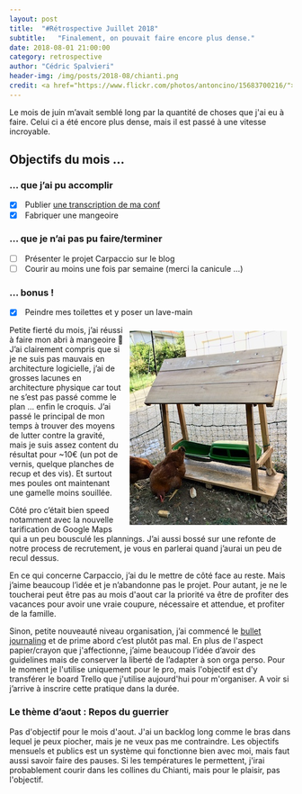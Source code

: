 ```yaml
---
layout: post
title:  "#Rétrospective Juillet 2018"
subtitle:   "Finalement, on pouvait faire encore plus dense."
date: 2018-08-01 21:00:00
category: retrospective
author: "Cédric Spalvieri"
header-img: /img/posts/2018-08/chianti.png
credit: <a href="https://www.flickr.com/photos/antoncino/15683700216/">Antonio Cinotti - Autumn in Brolio, Tuscany</a>
---
```


Le mois de juin m’avait semblé long par la quantité de choses que j'ai eu à faire. Celui ci a été encore plus dense, mais il est passé à une vitesse incroyable.

## Objectifs du mois …
### … que j’ai pu accomplir
- [x] &nbsp;Publier [une transcription de ma conf](/conference/2018/07/25/merci-de-laisser-ce-code-dans-l-etat-dans-lequel-vous-aimeriez-le-trouver/)
- [x] &nbsp;Fabriquer une mangeoire

### … que je n’ai pas pu faire/terminer
- [ ] &nbsp;Présenter le projet Carpaccio sur le blog
- [ ] &nbsp;Courir au moins une fois par semaine (merci la canicule …)

### ... bonus !
- [x] &nbsp;Peindre mes toilettes et y poser un lave-main

<img src="/img/posts/2018-08/poules.jpg" style="float:right;margin:10px;"/>
Petite fierté du mois, j’ai réussi à faire mon abri à mangeoire 🙌 J’ai clairement compris que si je ne suis pas mauvais en architecture logicielle, j’ai de grosses lacunes en architecture physique car tout ne s’est pas passé comme le plan ... enfin le croquis. J’ai passé le principal de mon temps à trouver des moyens de lutter contre la gravité, mais je suis assez content du résultat pour ~10€ (un pot de vernis, quelque planches de recup et des vis). Et surtout mes poules ont maintenant une gamelle moins souillée.

Côté pro c’était bien speed notamment avec la nouvelle tarification de Google Maps qui a un peu bousculé les plannings. J’ai aussi bossé sur une refonte de notre process de recrutement, je vous en parlerai quand j’aurai un peu de recul dessus.

En ce qui concerne Carpaccio, j’ai du le mettre de côté face au reste. Mais j’aime beaucoup l’idée et je n’abandonne pas le projet. Pour autant, je ne le toucherai peut être pas au mois d'aout car la priorité va être de profiter des vacances pour avoir une vraie coupure, nécessaire et attendue, et profiter de la famille.

Sinon, petite nouveauté niveau organisation, j’ai commencé le [bullet journaling](http://www.bulletjournal.com/) et de prime abord c’est plutôt pas mal. En plus de l'aspect papier/crayon que j'affectionne, j’aime beaucoup l’idée d’avoir des guidelines mais de conserver la liberté de l’adapter à son orga perso. Pour le moment je l'utilise uniquement pour le pro, mais l'objectif est d'y transférer le board Trello que j'utilise aujourd'hui pour m'organiser. A voir si j’arrive à inscrire cette pratique dans la durée.

### Le thème d’aout : Repos du guerrier

Pas d'objectif pour le mois d'aout. J'ai un backlog long comme le bras dans lequel je peux piocher, mais je ne veux pas me contraindre. Les objectifs mensuels et publics est un système qui fonctionne bien avec moi, mais faut aussi savoir faire des pauses. Si les températures le permettent, j'irai probablement courir dans les collines du Chianti, mais pour le plaisir, pas l'objectif.
